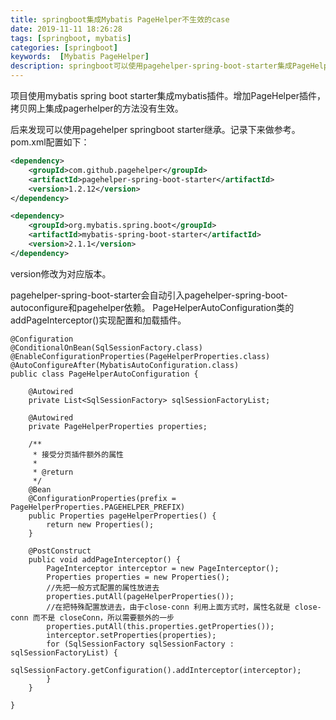 ```yaml
---
title: springboot集成Mybatis PageHelper不生效的case
date: 2019-11-11 18:26:28
tags: [springboot, mybatis]
categories: [springboot]
keywords:  [Mybatis PageHelper]
description: springboot可以使用pagehelper-spring-boot-starter集成PageHelper。
---
```


项目使用mybatis spring boot starter集成mybatis插件。增加PageHelper插件，拷贝网上集成pagerhelper的方法没有生效。
<!-- more -->
后来发现可以使用pagehelper springboot starter继承。记录下来做参考。
pom.xml配置如下：
```xml
<dependency>
    <groupId>com.github.pagehelper</groupId>
    <artifactId>pagehelper-spring-boot-starter</artifactId>
    <version>1.2.12</version>
</dependency>

<dependency>
    <groupId>org.mybatis.spring.boot</groupId>
    <artifactId>mybatis-spring-boot-starter</artifactId>
    <version>2.1.1</version>
</dependency>        
```
version修改为对应版本。

pagehelper-spring-boot-starter会自动引入pagehelper-spring-boot-autoconfigure和pagehelper依赖。
PageHelperAutoConfiguration类的addPageInterceptor()实现配置和加载插件。
```
@Configuration
@ConditionalOnBean(SqlSessionFactory.class)
@EnableConfigurationProperties(PageHelperProperties.class)
@AutoConfigureAfter(MybatisAutoConfiguration.class)
public class PageHelperAutoConfiguration {

    @Autowired
    private List<SqlSessionFactory> sqlSessionFactoryList;

    @Autowired
    private PageHelperProperties properties;

    /**
     * 接受分页插件额外的属性
     *
     * @return
     */
    @Bean
    @ConfigurationProperties(prefix = PageHelperProperties.PAGEHELPER_PREFIX)
    public Properties pageHelperProperties() {
        return new Properties();
    }

    @PostConstruct
    public void addPageInterceptor() {
        PageInterceptor interceptor = new PageInterceptor();
        Properties properties = new Properties();
        //先把一般方式配置的属性放进去
        properties.putAll(pageHelperProperties());
        //在把特殊配置放进去，由于close-conn 利用上面方式时，属性名就是 close-conn 而不是 closeConn，所以需要额外的一步
        properties.putAll(this.properties.getProperties());
        interceptor.setProperties(properties);
        for (SqlSessionFactory sqlSessionFactory : sqlSessionFactoryList) {
            sqlSessionFactory.getConfiguration().addInterceptor(interceptor);
        }
    }

}

```

